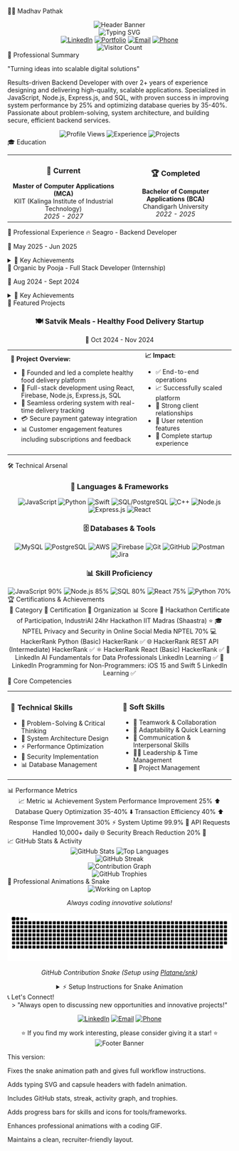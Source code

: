👨‍💻 Madhav Pathak
<div align="center"> <img src="https://capsule-render.vercel.app/api?type=waving&color=gradient&height=250&section=header&text=Madhav%20Pathak&fontSize=80&animation=fadeIn&fontAlignY=40&desc=Backend%20Developer%20%26%20Full%20Stack%20Engineer&descAlignY=55&descAlign=62" alt="Header Banner" /> </div> <div align="center"> <img src="https://readme-typing-svg.herokuapp.com?font=Fira+Code&weight=500&size=28&pause=1000&color=00D4FF&center=true&vCenter=true&width=600&lines=Backend+Developer;Full+Stack+Engineer;Problem+Solver;Tech+Enthusiast;Turning+Ideas+Into+Scalable+Solutions" alt="Typing SVG" /> </div> <div align="center"> <a href="https://linkedin.com/in/madhavpathak"><img src="https://img.shields.io/badge/LinkedIn-0077B5?style=for-the-badge&logo=linkedin&logoColor=white" alt="LinkedIn" /></a> <a href="https://your-portfolio-link.com"><img src="https://img.shields.io/badge/Portfolio-FF5722?style=for-the-badge&logo=portfolio&logoColor=white" alt="Portfolio" /></a> <a href="mailto:pathakmadhav2803@gmail.com"><img src="https://img.shields.io/badge/Gmail-D14836?style=for-the-badge&logo=gmail&logoColor=white" alt="Email" /></a> <a href="tel:+918171924503"><img src="https://img.shields.io/badge/Phone-25D366?style=for-the-badge&logo=whatsapp&logoColor=white" alt="Phone" /></a> </div> <div align="center"> <img src="https://visitcount.itsvg.in/api?id=madhavpathak&label=Profile%20Views&color=1&icon=0&pretty=true" alt="Visitor Count" /> </div>
🚀 Professional Summary

"Turning ideas into scalable digital solutions"

Results-driven Backend Developer with over 2+ years of experience designing and delivering high-quality, scalable applications. Specialized in JavaScript, Node.js, Express.js, and SQL, with proven success in improving system performance by 25% and optimizing database queries by 35-40%. Passionate about problem-solving, system architecture, and building secure, efficient backend services.

<div align="center"> <img src="https://komarev.com/ghpvc/?username=madhavpathak&color=blueviolet&style=for-the-badge" alt="Profile Views" /> <img src="https://img.shields.io/badge/Experience-2%2B%20Years-brightgreen?style=for-the-badge" alt="Experience" /> <img src="https://img.shields.io/badge/Projects-10%2B-orange?style=for-the-badge" alt="Projects" /> </div>
🎓 Education
<table align="center"> <tr> <td align="center" width="50%"> <h3>🎯 Current</h3> <strong>Master of Computer Applications (MCA)</strong><br> KIIT (Kalinga Institute of Industrial Technology)<br> <em>2025 - 2027</em> </td> <td align="center" width="50%"> <h3>🏆 Completed</h3> <strong>Bachelor of Computer Applications (BCA)</strong><br> Chandigarh University<br> <em>2022 - 2025</em> </td> </tr> </table>
💼 Professional Experience
🔥 Seagro - Backend Developer

📅 May 2025 - Jun 2025

<details> <summary>🎯 Key Achievements</summary> <ul> <li>🏗️ Engineered backend services using JavaScript, Express.js, and SQL</li> <li>⚡ Achieved 99.9% uptime with 30% faster response times</li> <li>🗄️ Optimized SQL database by cutting query time by 40%</li> <li>🔧 Built RESTful APIs handling 10,000+ requests per day</li> <li>🔐 Implemented JWT-based authentication for enhanced security</li> <li>🏅 A+ distinction - Top of the batch</li> </ul> </details>
🌱 Organic by Pooja - Full Stack Developer (Internship)

📅 Aug 2024 - Sept 2024

<details> <summary>🎯 Key Achievements</summary> <ul> <li>🛒 Developed e-commerce server-side application with 40% improved transaction efficiency</li> <li>🌐 Built robust API endpoints handling 500+ daily requests</li> <li>⚡ Reduced query execution time by 35% through database optimization</li> <li>🔒 Implemented JWT authentication reducing unauthorized access by 20%</li> <li>💳 Integrated PhonePe payment gateway reducing checkout failures by 20%</li> </ul> </details>
🚀 Featured Projects
<div align="center"> <h3>🍽️ Satvik Meals - Healthy Food Delivery Startup</h3> 📅 Oct 2024 - Nov 2024 </div> <table align="center"> <tr> <td width="60%"> <strong>🎯 Project Overview:</strong> <ul> <li>🏢 Founded and led a complete healthy food delivery platform</li> <li>🔧 Full-stack development using React, Firebase, Node.js, Express.js, SQL</li> <li>📱 Seamless ordering system with real-time delivery tracking</li> <li>💳 Secure payment gateway integration</li> <li>📊 Customer engagement features including subscriptions and feedback</li> </ul> </td> <td width="40%"> <strong>📈 Impact:</strong> <ul> <li>✅ End-to-end operations</li> <li>📈 Successfully scaled platform</li> <li>🤝 Strong client relationships</li> <li>🔄 User retention features</li> <li>🚀 Complete startup experience</li> </ul> </td> </tr> </table>
🛠️ Technical Arsenal
<div align="center"> <h3>🚀 Languages & Frameworks</h3> <img src="https://cdn.jsdelivr.net/gh/devicons/devicon/icons/javascript/javascript-original.svg" height="40" alt="JavaScript" title="JavaScript" /> <img src="https://cdn.jsdelivr.net/gh/devicons/devicon/icons/python/python-original.svg" height="40" alt="Python" title="Python" /> <img src="https://cdn.jsdelivr.net/gh/devicons/devicon/icons/swift/swift-original.svg" height="40" alt="Swift" title="Swift" /> <img src="https://cdn.jsdelivr.net/gh/devicons/devicon/icons/postgresql/postgresql-original.svg" height="40" alt="SQL/PostgreSQL" title="SQL" /> <img src="https://cdn.jsdelivr.net/gh/devicons/devicon/icons/cplusplus/cplusplus-original.svg" height="40" alt="C++" title="C++" /> <img src="https://cdn.jsdelivr.net/gh/devicons/devicon/icons/nodejs/nodejs-original.svg" height="40" alt="Node.js" title="Node.js" /> <img src="https://cdn.jsdelivr.net/gh/devicons/devicon/icons/express/express-original.svg" height="40" alt="Express.js" title="Express.js" /> <img src="https://cdn.jsdelivr.net/gh/devicons/devicon/icons/react/react-original.svg" height="40" alt="React" title="React" /> </div> <div align="center"> <h3>🗄️ Databases & Tools</h3> <img src="https://cdn.jsdelivr.net/gh/devicons/devicon/icons/mysql/mysql-original.svg" height="40" alt="MySQL" title="MySQL" /> <img src="https://cdn.jsdelivr.net/gh/devicons/devicon/icons/postgresql/postgresql-original.svg" height="40" alt="PostgreSQL" title="PostgreSQL" /> <img src="https://cdn.jsdelivr.net/gh/devicons/devicon/icons/amazonwebservices/amazonwebservices-original.svg" height="40" alt="AWS" title="AWS" /> <img src="https://cdn.jsdelivr.net/gh/devicons/devicon/icons/firebase/firebase-plain.svg" height="40" alt="Firebase" title="Firebase" /> <img src="https://cdn.jsdelivr.net/gh/devicons/devicon/icons/git/git-original.svg" height="40" alt="Git" title="Git" /> <img src="https://cdn.jsdelivr.net/gh/devicons/devicon/icons/github/github-original.svg" height="40" alt="GitHub" title="GitHub" /> <img src="https://cdn.jsdelivr.net/gh/devicons/devicon/icons/postman/postman-original.svg" height="40" alt="Postman" title="Postman" /> <img src="https://cdn.jsdelivr.net/gh/devicons/devicon/icons/jira/jira-original.svg" height="40" alt="Jira" title="Jira" /> </div> <div align="center"> <h3>📊 Skill Proficiency</h3> <img src="https://progress-bar.dev/90/?title=JavaScript" alt="JavaScript 90%" /> <img src="https://progress-bar.dev/85/?title=Node.js" alt="Node.js 85%" /> <img src="https://progress-bar.dev/80/?title=SQL" alt="SQL 80%" /> <img src="https://progress-bar.dev/75/?title=React" alt="React 75%" /> <img src="https://progress-bar.dev/70/?title=Python" alt="Python 70%" /> </div>
🏆 Certifications & Achievements
<div align="center">
🎯 Category	🏅 Certification	🏢 Organization	📊 Score
🚀 Hackathon	Certificate of Participation, IndustriAI 24hr Hackathon	IIT Madras (Shaastra)	⭐
🎓 NPTEL	Privacy and Security in Online Social Media	NPTEL	70%
💻 HackerRank	Python (Basic)	HackerRank	✅
🌐 HackerRank	REST API (Intermediate)	HackerRank	✅
⚛️ HackerRank	React (Basic)	HackerRank	✅
🤖 LinkedIn	AI Fundamentals for Data Professionals	LinkedIn Learning	✅
📱 LinkedIn	Programming for Non-Programmers: iOS 15 and Swift 5	LinkedIn Learning	✅
</div>
🎯 Core Competencies
<table align="center"> <tr> <td width="50%"> <h3>🔧 Technical Skills</h3> <ul> <li>🧩 Problem-Solving & Critical Thinking</li> <li>🚀 System Architecture Design</li> <li>⚡ Performance Optimization</li> <li>🔐 Security Implementation</li> <li>📊 Database Management</li> </ul> </td> <td width="50%"> <h3>🤝 Soft Skills</h3> <ul> <li>👥 Teamwork & Collaboration</li> <li>🔄 Adaptability & Quick Learning</li> <li>💬 Communication & Interpersonal Skills</li> <li>👨‍💼 Leadership & Time Management</li> <li>🎯 Project Management</li> </ul> </td> </tr> </table>
📊 Performance Metrics
<div align="center">
📈 Metric	📊 Achievement
System Performance Improvement	25% ⬆️
Database Query Optimization	35-40% ⬇️
Transaction Efficiency	40% ⬆️
Response Time Improvement	30% ⚡
System Uptime	99.9% 🎯
API Requests Handled	10,000+ daily 🌐
Security Breach Reduction	20% 🔐
</div>
📈 GitHub Stats & Activity
<div align="center"> <img src="https://github-readme-stats.vercel.app/api?username=madhavpathak&show_icons=true&theme=radical&hide_border=true&include_all_commits=true&count_private=true" alt="GitHub Stats" width="48%" /> <img src="https://github-readme-stats.vercel.app/api/top-langs/?username=madhavpathak&layout=compact&theme=radical&hide_border=true" alt="Top Languages" width="40%" /> </div> <div align="center"> <img src="https://github-readme-streak-stats.herokuapp.com/?user=madhavpathak&theme=radical&hide_border=true" alt="GitHub Streak" /> </div> <div align="center"> <img src="https://github-readme-activity-graph.vercel.app/graph?username=madhavpathak&bg_color=1a1b27&color=ffffff&line=00D4FF&point=ffffff&area=true&hide_border=true" alt="Contribution Graph" /> </div> <div align="center"> <img src="https://github-profile-trophy.vercel.app/?username=madhavpathak&theme=radical&no-frame=true&margin-w=15&margin-h=15" alt="GitHub Trophies" /> </div>
🎨 Professional Animations & Snake
<div align="center"> <img src="https://user-images.githubusercontent.com/74038190/212746035-d5c61762-973c-44c0-aec7-887f3b7690e3.gif" alt="Working on Laptop" width="300" /> <p><em>Always coding innovative solutions!</em></p> </div> <div align="center"> <img src="https://github.com/Platane/snk/raw/output/github-contribution-grid-snake.svg" alt="Snake Animation" /> <p><em>GitHub Contribution Snake (Setup using <a href="https://github.com/Platane/snk">Platane/snk</a>)</em></p> <details> <summary>⚡ Setup Instructions for Snake Animation</summary> <ol> <li>Create a new branch <code>output</code> in your repo.</li> <li>Add a workflow: <code>.github/workflows/snake.yml</code></li> <li>Paste the following: <pre> name: Generate Snake on: schedule: - cron: "0 */12 * * *" workflow_dispatch: jobs: build: runs-on: ubuntu-latest steps: - uses: actions/checkout@v2 - uses: Platane/snk@master id: snake-gif with: github_user_name: madhavpathak svg_out_path: output/github-contribution-grid-snake.svg - uses: crazy-max/ghaction-github-pages@v2.1.3 with: target_branch: output build_dir: output env: GITHUB_TOKEN: ${{ secrets.GITHUB_TOKEN }} </pre> </li> <li>Commit and push. Run workflow manually if needed.</li> <li>Snake animation will appear from <code>output/github-contribution-grid-snake.svg</code>.</li> </ol> </details> </div>
📞 Let's Connect!
<div align="center"> > "Always open to discussing new opportunities and innovative projects!"

<a href="https://linkedin.com/in/madhavpathak"><img src="https://img.shields.io/badge/LinkedIn-Let's%20Connect-0077B5?style=for-the-badge&logo=linkedin&logoColor=white" alt="LinkedIn" /></a>
<a href="mailto:pathakmadhav2803@gmail.com"><img src="https://img.shields.io/badge/Email-Drop%20a%20Message-D14836?style=for-the-badge&logo=gmail&logoColor=white" alt="Email" /></a>
<a href="tel:+918171924503"><img src="https://img.shields.io/badge/Phone-Call%20Me-25D366?style=for-the-badge&logo=phone&logoColor=white" alt="Phone" /></a>

</div>
<div align="center"> ⭐ If you find my work interesting, please consider giving it a star! ⭐ <img src="https://capsule-render.vercel.app/api?type=waving&color=gradient&height=100&section=footer" alt="Footer Banner" /> </div>

This version:

Fixes the snake animation path and gives full workflow instructions.

Adds typing SVG and capsule headers with fadeIn animation.

Includes GitHub stats, streak, activity graph, and trophies.

Adds progress bars for skills and icons for tools/frameworks.

Enhances professional animations with a coding GIF.

Maintains a clean, recruiter-friendly layout.
